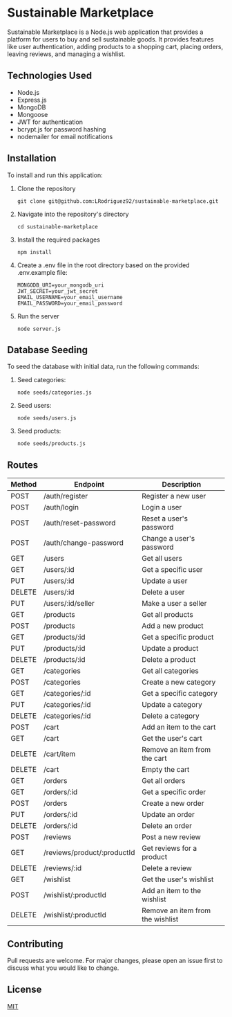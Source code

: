 # Sustainable Marketplace

Sustainable Marketplace is a Node.js web application that provides a platform for users to buy and sell sustainable goods. It provides features like user authentication, adding products to a shopping cart, placing orders, leaving reviews, and managing a wishlist. 

## Technologies Used

- Node.js
- Express.js
- MongoDB
- Mongoose
- JWT for authentication
- bcrypt.js for password hashing
- nodemailer for email notifications

## Installation

To install and run this application:

1. Clone the repository

    ```
    git clone git@github.com:LRodriguez92/sustainable-marketplace.git
    ```

2. Navigate into the repository's directory

    ```
    cd sustainable-marketplace
    ```

3. Install the required packages

    ```
    npm install
    ```

4. Create a .env file in the root directory based on the provided .env.example file:

    ```
    MONGODB_URI=your_mongodb_uri
    JWT_SECRET=your_jwt_secret
    EMAIL_USERNAME=your_email_username
    EMAIL_PASSWORD=your_email_password
    ```

5. Run the server

    ```
    node server.js
    ```

## Database Seeding

To seed the database with initial data, run the following commands:

1. Seed categories:

    ```
    node seeds/categories.js
    ```

2. Seed users:

    ```
    node seeds/users.js
    ```

3. Seed products:

    ```
    node seeds/products.js
    ```

## Routes

| Method | Endpoint                  | Description                       |
|--------|---------------------------|-----------------------------------|
| POST   | /auth/register            | Register a new user               |
| POST   | /auth/login               | Login a user                      |
| POST   | /auth/reset-password      | Reset a user's password           |
| POST   | /auth/change-password     | Change a user's password          |
| GET    | /users                    | Get all users                     |
| GET    | /users/:id                | Get a specific user               |
| PUT    | /users/:id                | Update a user                     |
| DELETE | /users/:id                | Delete a user                     |
| PUT    | /users/:id/seller         | Make a user a seller              |
| GET    | /products                 | Get all products                  |
| POST   | /products                 | Add a new product                 |
| GET    | /products/:id             | Get a specific product            |
| PUT    | /products/:id             | Update a product                  |
| DELETE | /products/:id             | Delete a product                  |
| GET    | /categories               | Get all categories                |
| POST   | /categories               | Create a new category             |
| GET    | /categories/:id           | Get a specific category           |
| PUT    | /categories/:id           | Update a category                 |
| DELETE | /categories/:id           | Delete a category                 |
| POST   | /cart                     | Add an item to the cart           |
| GET    | /cart                     | Get the user's cart               |
| DELETE | /cart/item                | Remove an item from the cart      |
| DELETE | /cart                     | Empty the cart                    |
| GET    | /orders                   | Get all orders                    |
| GET    | /orders/:id               | Get a specific order              |
| POST   | /orders                   | Create a new order                |
| PUT    | /orders/:id               | Update an order                   |
| DELETE | /orders/:id               | Delete an order                   |
| POST   | /reviews                  | Post a new review                 |
| GET    | /reviews/product/:productId | Get reviews for a product    
| DELETE | /reviews/:id              | Delete a review                   |
| GET    | /wishlist                 | Get the user's wishlist           |
| POST   | /wishlist/:productId      | Add an item to the wishlist       |
| DELETE | /wishlist/:productId      | Remove an item from the wishlist  |

## Contributing

Pull requests are welcome. For major changes, please open an issue first to discuss what you would like to change.

## License

[MIT](https://choosealicense.com/licenses/mit/)